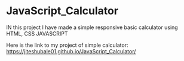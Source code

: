 # JavaScript_Calculator


IN this project I have made a simple responsive basic calculator using HTML, CSS JAVASCRIPT

Here is the link to my project of simple calculator:
https://jiteshubale01.github.io/JavaScript_Calculator/
